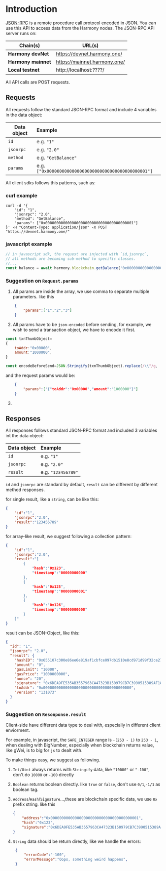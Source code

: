 # Introduction

[JSON-RPC](https://en.wikipedia.org/wiki/JSON-RPC) is a remote procedure call protocol encoded in JSON. You can use this API to access data from the Harmony nodes.
The JSON-RPC API server runs on:

| Chain(s)            | URL(s)                       |
| ------------------- | ---------------------------- |
| **Harmony devNet**  | https://devnet.harmony.one/  |
| **Harmony mainnet** | https://mainnet.harmony.one/ |
| **Local testnet**   | http://localhost:????/       |

All API calls are POST requests.

## Requests
All requests follow the standard JSON-RPC format and include 4 variables in the data object:

| Data object | Example                                               |
| ----------- | :---------------------------------------------------- |
| `id`        | e.g. `"1"`                                            |
| `jsonrpc`   | e.g. `"2.0"`                                          |
| `method`    | e.g. `"GetBalance"`                                   |
| `params`    | e.g. `["0x0000000000000000000000000000000000000001"]` |

All client sdks follows this patterns, such as:

### curl example
```shell
curl -d '{
    "id": "1",
    "jsonrpc": "2.0",
    "method": "GetBalance",
    "params": ["0x0000000000000000000000000000000000000001"]
}' -H "Content-Type: application/json" -X POST "https://devnet.harmony.one/"
```

### javascript example
```javascript
// in javascript sdk, the request are injected with `id,jsonrpc`, 
// all methods are becoming sub-method to specific classes.
//...
const balance = await harmony.blockchain.getBalance('0x0000000000000000000000000000000000000001');
```

### Suggestion on `Request.params`
1. All params are inside the array, we use comma to separate multiple parameters. like this
```json
    {
        "params":["1","2","3"]
    }
```
2. All params have to be `json-encoded` before sending, for example, we wish to send a transaction object, we have to encode it first.

```javascript
const txnThumbObject=
{
    toAddr:"0x00000",
    amount:"1000000",
}

const encodeBeforeSend=JSON.Stringify(txnThumbObject).replace(/\\"/g, '"');

```

and the request params would be:

```json
    {
        "params":["{"toAddr":"0x00000","amount":"1000000"}"]
    }
```

3. 

## Responses

All responses follows standard JSON-RPC format and included 3 variables int the data object:

| Data object | Example            |
| ----------- | :----------------- |
| `id`        | e.g. `"1"`         |
| `jsonrpc`   | e.g. `"2.0"`       |
| `result`    | e.g. `"123456789"` |

`id` and `jsonrpc` are standard by default, `result` can be different by different method responses.

for single result, like a `string`, can be like this:

```json
{
    "id":"1",
    "jsonrpc":"2.0",
    "result":"123456789"
}
```

for array-like result, we suggest following a collection pattern:

```json
{
    "id":"1",
    "jsonrpc":"2.0",
    "result":"[
        {
            "hash":"0x123",
            "timestamp":"00000000000"
        },
        {
            "hash":"0x125",
            "timestamp":"00000000001"
        },
        {
            "hash":"0x126",
            "timestamp":"00000000008"
        }
    ]"
}
```

result can be JSON-Object, like this:

```json
{
  "id": "1",
  "jsonrpc": "2.0",
  "result": {
    "hashID": "0x655107c300e86ee6e819af1cbfce097db1510e8cd971d99f32ce2772dcad42f2",
    "amount": "0",
    "gasLimit": "10000",
    "gasPrice": "1000000000",
    "nonce": "20",
    "signature": "0x6DEA9FE535AB3557963CA47323B150979CB7C3990515389AF18AFFDD1049ECF3C5AEB5107A64636A946E75219B9482AFE9C7E1D8E5C59D55A1A28A24C0B877B6",
    "toAddr": "0x0000000000000000000000000000000000000000",
    "version": "131073"
  }
}
```
### Suggestion on `Resonponse.result`

Client-side have different data type to deal with, especially in different client enviorment.

For example, in javascript, the `SAFE_INTEGER` range is `-(253 - 1)` to `253 - 1`, when dealing with BigNumber, especially when blockchain returns value, like gWei, is to big for `js` to dealt with.

To make things easy, we suggest as following.

1. `Int/Uint` always returns with `Stringify` data, like `"10000"` or `"-100"`, don't do `10000` or `-100` directly
2. `Boolean` returns boolean directly. like `true` or `false`, don't use `0/1`,`-1/1` as boolean tag.
3. `Address`/`Hash`/`Signature`...,these are blockchain specific data, we use `0x` prefix string. like this

    ```json
    {
        "address":"0x0000000000000000000000000000000000000001",
        "hash":"0x123",
        "signature":"0x6DEA9FE535AB3557963CA47323B150979CB7C3990515389AF18AFFDD1049ECF3C5AEB5107A64636A946E75219B9482AFE9C7E1D8E5C59D55A1A28A24C0B877B6"
    }
    ```
4. `String` data should be return directly, like we handle the errors:
 
   ```json
    {
        "errorCode":"-100",
        "errorMessage":"Oops, something weird happens",
    }
    ```